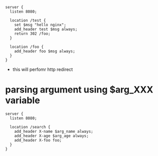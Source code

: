 ```nginx
server {
  listen 8080;

  location /test {
    set $msg "hello nginx";
    add_header test $msg always;
    return 302 /foo;
  }

  location /foo {
    add_header foo $msg always;
  }
}

```
- this will perfomr http redirect

# parsing argument using $arg_XXX variable
```nginx
server {
  listen 8080;

  location /search {
    add_header X-name $arg_name always;
    add_header X-age $arg_age always;
    add_header X-foo foo;
  }
}
```
